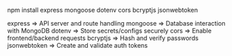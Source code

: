 npm install express mongoose dotenv cors bcryptjs jsonwebtoken

express => API server and route handling
mongoose =>	Database interaction with MongoDB
dotenv =>	Store secrets/configs securely
cors =>	Enable frontend/backend requests
bcryptjs =>	Hash and verify passwords
jsonwebtoken =>	Create and validate auth tokens




